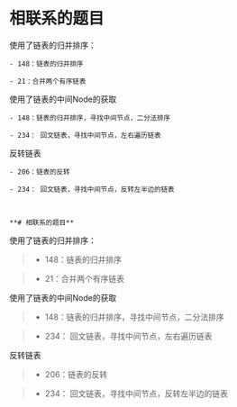 # 相联系的题目

使用了链表的归并排序：

    - 148：链表的归并排序

    - 21：合并两个有序链表

使用了链表的中间Node的获取

    - 148：链表的归并排序，寻找中间节点，二分法排序

    - 234： 回文链表，寻找中间节点，左右遍历链表

反转链表

    - 206：链表的反转

    - 234： 回文链表，寻找中间节点，反转左半边的链表

    

    **# 相联系的题目**



使用了链表的归并排序：

> - 148：链表的归并排序

> - 21：合并两个有序链表

使用了链表的中间Node的获取

> - 148：链表的归并排序，寻找中间节点，二分法排序

> -  234： 回文链表，寻找中间节点，左右遍历链表

反转链表

> - 206：链表的反转

> - 234： 回文链表，寻找中间节点，反转左半边的链表